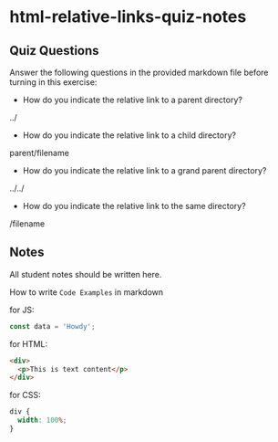 # html-relative-links-quiz-notes

## Quiz Questions

Answer the following questions in the provided markdown file before turning in this exercise:

- How do you indicate the relative link to a parent directory?

../

- How do you indicate the relative link to a child directory?

parent/filename

- How do you indicate the relative link to a grand parent directory?

../../

- How do you indicate the relative link to the same directory?

/filename

## Notes

All student notes should be written here.

How to write `Code Examples` in markdown

for JS:

```javascript
const data = 'Howdy';
```

for HTML:

```html
<div>
  <p>This is text content</p>
</div>
```

for CSS:

```css
div {
  width: 100%;
}
```
